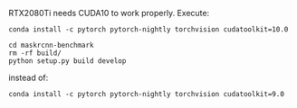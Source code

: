 RTX2080Ti needs CUDA10 to work properly.
Execute:
```
conda install -c pytorch pytorch-nightly torchvision cudatoolkit=10.0

cd maskrcnn-benchmark
rm -rf build/
python setup.py build develop
```
instead of:
```
conda install -c pytorch pytorch-nightly torchvision cudatoolkit=9.0
```